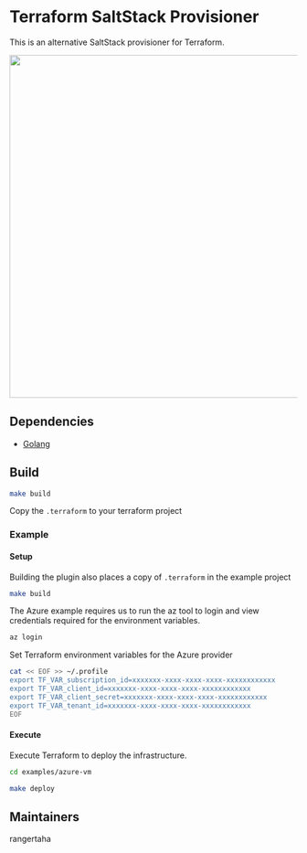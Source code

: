 # Terraform SaltStack Provisioner 

This is an alternative SaltStack provisioner for Terraform.

<img src="https://cdn.rawgit.com/hashicorp/terraform-website/master/content/source/assets/images/logo-hashicorp.svg" width="600px">

## Dependencies

* [Golang](https://golang.org)

## Build


```bash
make build
```
 
 
 Copy the `.terraform` to your terraform project 


### Example

#### Setup

Building the plugin also places a copy of  `.terraform` in the example project

```bash
make build
```


The Azure example requires us to run the az tool to login and view credentials 
required for the environment variables. 

```bash
az login
```

Set Terraform environment variables for the Azure provider

```bash
cat << EOF >> ~/.profile
export TF_VAR_subscription_id=xxxxxxx-xxxx-xxxx-xxxx-xxxxxxxxxxxx
export TF_VAR_client_id=xxxxxxx-xxxx-xxxx-xxxx-xxxxxxxxxxxx
export TF_VAR_client_secret=xxxxxxx-xxxx-xxxx-xxxx-xxxxxxxxxxxx
export TF_VAR_tenant_id=xxxxxxx-xxxx-xxxx-xxxx-xxxxxxxxxxxx
EOF
```

#### Execute

Execute Terraform to deploy the infrastructure. 

```bash
cd examples/azure-vm
```

```bash
make deploy 
```

## Maintainers


rangertaha


